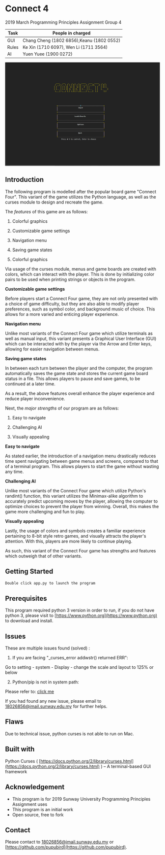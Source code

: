 # Connect 4

2019 March Programming Principles Assignment Group 4

| Task | People in charged |
| --- | --- |
| GUI | Chang Cheng (1802 6856),Keanu (1802 0552) |
| Rules | Ke Xin (1710 6097), Wen Li  (1711 3564) |
| AI | Yuen Yuee (1900 0272) |

![](showcase.png)

## Introduction

The following program is modelled after the popular board game &quot;Connect Four&quot;. This variant of the game utilizes the Python language, as well as the curses module to design and recreate the game.

The _features_ of this game are as follows:

1. Colorful graphics

2. Customizable game settings

3. Navigation menu

4. Saving game states

1. Colorful graphics

Via usage of the curses module, menus and game boards are created with colors, which can interact with the player. This is done by initializing color pairs to be used when printing strings or objects in the program.

**Customizable game settings**

Before players start a Connect Four game, they are not only presented with a choice of game difficulty, but they are also able to modify player preferences, such as symbol color, and background music of choice. This allows for a more varied and enticing player experience.

**Navigation menu**

Unlike most variants of the Connect Four game which utilize terminals as well as manual input, this variant presents a Graphical User Interface (GUI) which can be interacted with by the player via the Arrow and Enter keys, allowing for easier navigation between menus.

**Saving game states**

In between each turn between the player and the computer, the program automatically saves the game state and stores the current game board status in a file. This allows players to pause and save games, to be continued at a later time.

As a result, the above features overall enhance the player experience and reduce player inconvenience.

Next, the _major strengths_ of our program are as follows:

1. Easy to navigate

2. Challenging AI

3. Visually appealing

**Easy to navigate**

As stated earlier, the introduction of a navigation menu drastically reduces time spent navigating between game menus and screens, compared to that of a terminal program. This allows players to start the game without wasting any time.

**Challenging AI**

Unlike most variants of the Connect Four game which utilize Python&#39;s randint() function, this variant utilizes the Minimax-alike algorithm to accurately predict upcoming moves by the player, allowing the computer to optimize choices to prevent the player from winning. Overall, this makes the game more challenging and fun to play.

**Visually appealing**

Lastly, the usage of colors and symbols creates a familiar experience pertaining to 8-bit style retro games, and visually attracts the player&#39;s attention. With this, players are more likely to continue playing.

As such, this variant of the Connect Four game has strengths and features which outweigh that of other variants.


## Getting Started

    Double click app.py to launch the program



## Prerequisites

This program required python 3 version in order to run, 
if you do not have python 3, please visit to [https://www.python.org](https://www.python.org) 
to download and install.

## Issues

These are multiple issues found (solved) :

1. If you are facing &quot;\_curses\_error addwstr() returned ERR&quot;:

Go to setting - system - Display - change the scale and layout to 125% or below

2. Python/pip is not in system path:

Please refer to:  [click me](https://geek-university.com/python/add-python-to-the-windows-path/)

If you had found any new issue, please email to [18026856@imail.sunway.edu.my](mailto:18026856@imail.sunway.edu.my) for further helps.


## Flaws

Due to technical issue, python curses is not able to run on Mac.

## Built with

Python Curses ( [https://docs.python.org/2/library/curses.html](https://docs.python.org/2/library/curses.html) ) – A terminal-based GUI framework

## Acknowledgement

- This program is for 2019 Sunway University Programming Principles Assignment uses
- This program is an initial work
- Open source, free to fork

## Contact

Please contact to [18026856@imail.sunway.edu.my](mailto:18026856@imail.sunway.edu.my) or [https://github.com/pupubird](https://github.com/pupubird).